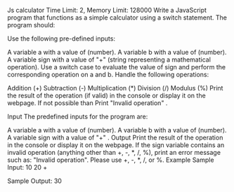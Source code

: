 Js calculator
Time Limit: 2, Memory Limit: 128000
Write a JavaScript program that functions as a simple calculator using a switch statement. The program should:

Use the following pre-defined inputs:

A variable a with a value of (number).
A variable b with a value of (number).
A variable sign with a value of "+" (string representing a mathematical operation).
Use a switch case to evaluate the value of sign and perform the corresponding operation on a and b. Handle the following operations:

Addition (+)
Subtraction (-)
Multiplication (*)
Division (/)
Modulus (%)
Print the result of the operation (if valid) in the console or display it on the webpage. If not possible than Print "Invalid operation" .







 

Input
The predefined inputs for the program are:

A variable a with a value of (number).
A variable b with a value of (number).
A variable sign with a value of "+" .
Output
Print the result of the operation in the console or display it on the webpage.
If the sign variable contains an invalid operation (anything other than +, -, *, /, %), print an error message such as: "Invalid operation". Please use +, -, *, /, or %.
Example
Sample Input:
10 20 +

Sample Output:
30